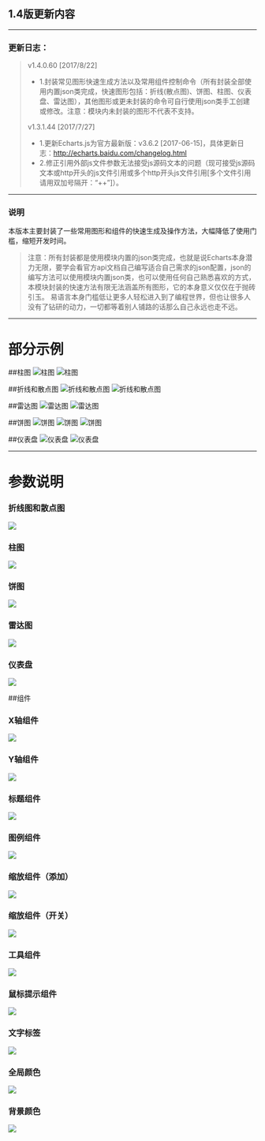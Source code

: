 ## 1.4版更新内容
***
### 更新日志：
> v1.4.0.60 [2017/8/22]
> * 1.封装常见图形快速生成方法以及常用组件控制命令（所有封装全部使用内置json类完成，快速图形包括：折线(散点图)、饼图、柱图、仪表盘、雷达图），其他图形或更未封装的命令可自行使用json类手工创建或修改。注意：模块内未封装的图形不代表不支持。  
>
> v1.3.1.44 [2017/7/27]
> * 1.更新Echarts.js为官方最新版：v3.6.2 [2017-06-15]，具体更新日志：http://echarts.baidu.com/changelog.html
> * 2.修正引用外部js文件参数无法接受js源码文本的问题（现可接受js源码文本或http开头的js文件引用或多个http开头js文件引用[多个文件引用请用双加号隔开：“++”]）。  
***
### 说明
本版本主要封装了一些常用图形和组件的快速生成及操作方法，大幅降低了使用门槛，缩短开发时间。
> 注意：所有封装都是使用模块内置的json类完成，也就是说Echarts本身潜力无限，要学会看官方api文档自己编写适合自己需求的json配置，json的编写方法可以使用模块内置json类，也可以使用任何自己熟悉喜欢的方式，本模块封装的快速方法有限无法涵盖所有图形，它的本身意义仅仅在于抛砖引玉。
> 易语言本身门槛低让更多人轻松进入到了编程世界，但也让很多人没有了钻研的动力，一切都等着别人铺路的话那么自己永远也走不远。

***
# 部分示例
##柱图
![柱图](https://coding.net/u/lsy9202/p/E-echarts/git/raw/master/doc/img/zhutu-tu.png)
![柱图](https://coding.net/u/lsy9202/p/E-echarts/git/raw/master/doc/img/zhutu.png)

##折线和散点图
![折线和散点图](https://coding.net/u/lsy9202/p/E-echarts/git/raw/master/doc/img/zhexianhesandiantu-tu.png)
![折线和散点图](https://coding.net/u/lsy9202/p/E-echarts/git/raw/master/doc/img/zhexianhesandiantu.png)

##雷达图
![雷达图](https://coding.net/u/lsy9202/p/E-echarts/git/raw/master/doc/img/leidatu-tu.png)
![雷达图](https://coding.net/u/lsy9202/p/E-echarts/git/raw/master/doc/img/leidatu.png)

##饼图
![饼图](https://coding.net/u/lsy9202/p/E-echarts/git/raw/master/doc/img/bingtu-tu1.png)
![饼图](https://coding.net/u/lsy9202/p/E-echarts/git/raw/master/doc/img/bingtu-tu2.png)
![饼图](https://coding.net/u/lsy9202/p/E-echarts/git/raw/master/doc/img/bingtu.png)

##仪表盘
![仪表盘](https://coding.net/u/lsy9202/p/E-echarts/git/raw/master/doc/img/yibiaopan-tu.png)
![仪表盘](https://coding.net/u/lsy9202/p/E-echarts/git/raw/master/doc/img/yibiaopan.png)

***
# 参数说明
### 折线图和散点图
![](https://coding.net/u/lsy9202/p/E-echarts/git/raw/master/doc/img/a-zhexian.png)
### 柱图
![](https://coding.net/u/lsy9202/p/E-echarts/git/raw/master/doc/img/a-zhutu.png)
### 饼图
![](https://coding.net/u/lsy9202/p/E-echarts/git/raw/master/doc/img/a-bingtu.png)
### 雷达图
![](https://coding.net/u/lsy9202/p/E-echarts/git/raw/master/doc/img/a-leida.png)
### 仪表盘
![](https://coding.net/u/lsy9202/p/E-echarts/git/raw/master/doc/img/a-yibiao.png)

##组件
### X轴组件
![](https://coding.net/u/lsy9202/p/E-echarts/git/raw/master/doc/img/b-X.png)
### Y轴组件
![](https://coding.net/u/lsy9202/p/E-echarts/git/raw/master/doc/img/b-Y.png)
### 标题组件
![](https://coding.net/u/lsy9202/p/E-echarts/git/raw/master/doc/img/b-biaoti.png)
### 图例组件
![](https://coding.net/u/lsy9202/p/E-echarts/git/raw/master/doc/img/b-tuli.png)
### 缩放组件（添加）
![](https://coding.net/u/lsy9202/p/E-echarts/git/raw/master/doc/img/b-suofang1.png)
### 缩放组件（开关）
![](https://coding.net/u/lsy9202/p/E-echarts/git/raw/master/doc/img/b-suofang2.png)
### 工具组件
![](https://coding.net/u/lsy9202/p/E-echarts/git/raw/master/doc/img/b-gongju.png)
### 鼠标提示组件
![](https://coding.net/u/lsy9202/p/E-echarts/git/raw/master/doc/img/b-shubiao.png)
### 文字标签
![](https://coding.net/u/lsy9202/p/E-echarts/git/raw/master/doc/img/b-wenzi.png)
### 全局颜色
![](https://coding.net/u/lsy9202/p/E-echarts/git/raw/master/doc/img/b-yanse.png)
### 背景颜色
![](https://coding.net/u/lsy9202/p/E-echarts/git/raw/master/doc/img/b-beijing.png)